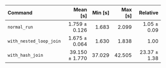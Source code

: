 | Command | Mean [s] | Min [s] | Max [s] | Relative |
|:---|---:|---:|---:|---:|
| `normal_run` | 1.759 ± 0.126 | 1.683 | 2.099 | 1.05 ± 0.09 |
| `with_nested_loop_join` | 1.675 ± 0.064 | 1.630 | 1.838 | 1.00 |
| `with_hash_join` | 39.150 ± 1.770 | 37.029 | 42.505 | 23.37 ± 1.38 |
